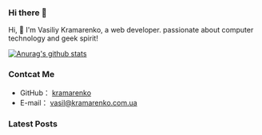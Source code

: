 ### Hi there 👋


Hi, 👋 I'm  Vasiliy Kramarenko, a web developer. passionate about computer technology and geek spirit!

[![Anurag's github stats](https://github-readme-stats.vercel.app/api?username=kramarenko)](https://github.com/anuraghazra/github-readme-stats)

### Contcat Me

-   GitHub： [kramarenko](https://github.com/kramarenko)
-   E-mail： vasil@kramarenko.com.ua

### Latest Posts
<!-- BLOG-POST-LIST:START -->
<!-- BLOG-POST-LIST:END -->
